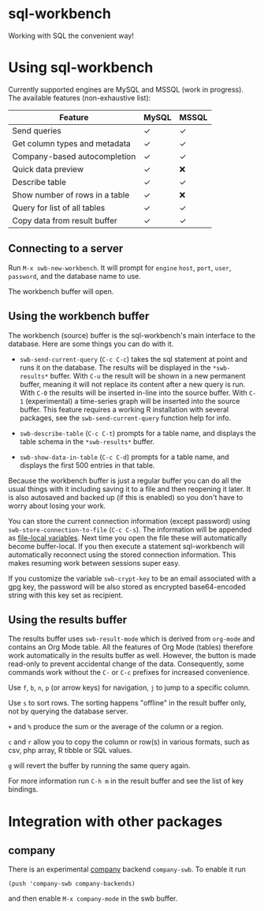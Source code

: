 # sql-workbench

Working with SQL the convenient way!

# Using sql-workbench

Currently supported engines are MySQL and MSSQL (work in progress).
The available features (non-exhaustive list):

| Feature                        | MySQL | MSSQL |
|--------------------------------|-------|-------|
| Send queries                   | ✓     | ✓     |
| Get column types and metadata  | ✓     | ✓     |
| Company-based autocompletion   | ✓     | ✓     |
| Quick data preview             | ✓     | ❌    |
| Describe table                 | ✓     | ✓    |
| Show number of rows in a table | ✓     | ❌    |
| Query for list of all tables   | ✓     | ✓     |
| Copy data from result buffer   | ✓     | ✓     |

## Connecting to a server

Run `M-x swb-new-workbench`. It will prompt for `engine` `host`,
`port`, `user`, `password`, and the database name to use.

The workbench buffer will open.

## Using the workbench buffer

The workbench (source) buffer is the sql-workbench's main interface to
the database. Here are some things you can do with it.

* `swb-send-current-query` (`C-c C-c`) takes the sql statement at
  point and runs it on the database. The results will be displayed in
  the `*swb-results*` buffer.  With `C-u` the result will be shown in
  a new permanent buffer, meaning it will not replace its content
  after a new query is run.  With `C-0` the results will be inserted
  in-line into the source buffer.  With `C-1` (experimental) a
  time-series graph will be inserted into the source buffer.  This
  feature requires a working R installation with several packages, see
  the `swb-send-current-query` function help for info.

* `swb-describe-table` (`C-c C-t`) prompts for a table name, and
  displays the table schema in the `*swb-results*` buffer.

* `swb-show-data-in-table` (`C-c C-d`) prompts for a table name, and
  displays the first 500 entries in that table.

Because the workbench buffer is just a regular buffer you can do all
the usual things with it including saving it to a file and then
reopening it later.  It is also autosaved and backed up (if this is
enabled) so you don't have to worry about losing your work.

You can store the current connection information (except password)
using `swb-store-connection-to-file` (`C-c C-s`). The information will
be appended as [file-local
variables](https://www.gnu.org/software/emacs/manual/html_node/emacs/File-Variables.html).
Next time you open the file these will automatically become
buffer-local.  If you then execute a statement sql-workbench will
automatically reconnect using the stored connection information.  This
makes resuming work between sessions super easy.

If you customize the variable `swb-crypt-key` to be an email
associated with a gpg key, the password will be also stored as
encrypted base64-encoded string with this key set as recipient.

## Using the results buffer

The results buffer uses `swb-result-mode` which is derived from
`org-mode` and contains an Org Mode table.  All the features of Org
Mode (tables) therefore work automatically in the results buffer as
well.  However, the button is made read-only to prevent accidental
change of the data.  Consequently, some commands work without the `C-`
or `C-c` prefixes for increased convenience.

Use `f`, `b`, `n`, `p` (or arrow keys) for navigation, `j` to jump to
a specific column.

Use `s` to sort rows.  The sorting happens "offline" in the result
buffer only, not by querying the database server.

`+` and `%` produce the sum or the average of the column or a region.

`c` and `r` allow you to copy the column or row(s) in various formats,
such as csv, php array, R tibble or SQL values.

`g` will revert the buffer by running the same query again.

For more information run `C-h m` in the result buffer and see the list
of key bindings.

# Integration with other packages

## company

There is an experimental [company](http://company-mode.github.io/) backend `company-swb`.  To enable it run

    (push 'company-swb company-backends)

and then enable `M-x company-mode` in the swb buffer.
